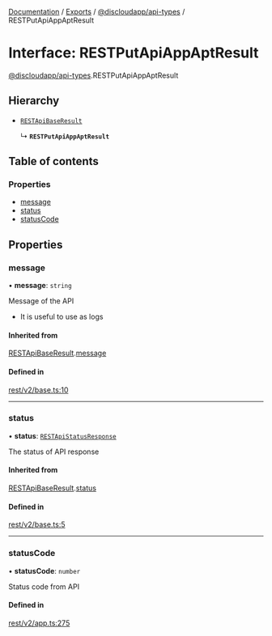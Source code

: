 [Documentation](../README.md) / [Exports](../modules.md) / [@discloudapp/api-types](../modules/discloudapp_api_types.md) / RESTPutApiAppAptResult

# Interface: RESTPutApiAppAptResult

[@discloudapp/api-types](../modules/discloudapp_api_types.md).RESTPutApiAppAptResult

## Hierarchy

- [`RESTApiBaseResult`](discloudapp_api_types.RESTApiBaseResult.md)

  ↳ **`RESTPutApiAppAptResult`**

## Table of contents

### Properties

- [message](discloudapp_api_types.RESTPutApiAppAptResult.md#message)
- [status](discloudapp_api_types.RESTPutApiAppAptResult.md#status)
- [statusCode](discloudapp_api_types.RESTPutApiAppAptResult.md#statuscode)

## Properties

### message

• **message**: `string`

Message of the API
- It is useful to use as logs

#### Inherited from

[RESTApiBaseResult](discloudapp_api_types.RESTApiBaseResult.md).[message](discloudapp_api_types.RESTApiBaseResult.md#message)

#### Defined in

[rest/v2/base.ts:10](https://github.com/discloud/discloud.app/blob/4f75b2e/packages/api-types/rest/v2/base.ts#L10)

___

### status

• **status**: [`RESTApiStatusResponse`](../modules/discloudapp_api_types.md#restapistatusresponse)

The status of API response

#### Inherited from

[RESTApiBaseResult](discloudapp_api_types.RESTApiBaseResult.md).[status](discloudapp_api_types.RESTApiBaseResult.md#status)

#### Defined in

[rest/v2/base.ts:5](https://github.com/discloud/discloud.app/blob/4f75b2e/packages/api-types/rest/v2/base.ts#L5)

___

### statusCode

• **statusCode**: `number`

Status code from API

#### Defined in

[rest/v2/app.ts:275](https://github.com/discloud/discloud.app/blob/4f75b2e/packages/api-types/rest/v2/app.ts#L275)
